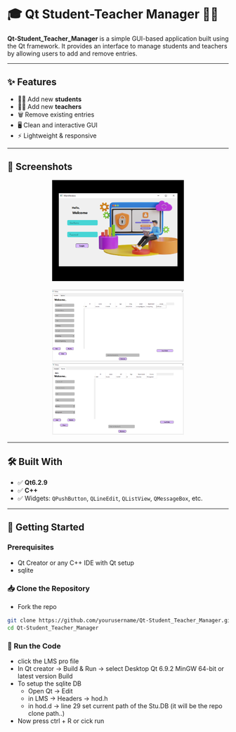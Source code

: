  # 🎓 Qt Student-Teacher Manager 🧑‍🏫

**Qt-Student_Teacher_Manager** is a simple GUI-based application built using the Qt framework. It provides an interface to manage students and teachers by allowing users to add and remove entries.

---

## ✨ Features

- 👨‍🎓 Add new **students**
- 👩‍🏫 Add new **teachers**
- 🗑️ Remove existing entries
- 🖥️ Clean and interactive GUI
- ⚡ Lightweight & responsive

---

## 📸 Screenshots
<p align="center">
 <img src="https://raw.githubusercontent.com/samidukushalaya/Qt-Student_Teacher_Manager/main/project_demo/Screenshot (12).png" width="300" /> <br><br>
 <img src="https://raw.githubusercontent.com/samidukushalaya/Qt-Student_Teacher_Manager/main/project_demo/Screenshot (13).png" width="300" align ="rigth" /> 
 <img src="https://raw.githubusercontent.com/samidukushalaya/Qt-Student_Teacher_Manager/main/project_demo/Screenshot (14).png" width="300"  /> </p>


---

## 🛠️ Built With

- ✅ **Qt6.2.9** 
- ✅ **C++** 
- ✅ Widgets: `QPushButton`, `QLineEdit`, `QListView`, `QMessageBox`, etc.

---

## 🚀 Getting Started

### Prerequisites

- Qt Creator or any C++ IDE with Qt setup
- sqlite 


### 📥 Clone the Repository
- Fork the repo 
```bash
git clone https://github.com/yourusername/Qt-Student_Teacher_Manager.git
cd Qt-Student_Teacher_Manager 
```
### 📡 Run the Code 

- click the LMS pro file
- In Qt creator -> Build & Run -> select Desktop Qt 6.9.2 MinGW 64-bit or latest version  Build
- To setup the sqlite DB
    - Open  Qt -> Edit 
    - in LMS -> Headers -> hod.h
    - in hod.d -> line 29 set current path of the Stu.DB (it will be the repo clone path..)
- Now press ctrl + R or cick run
  
